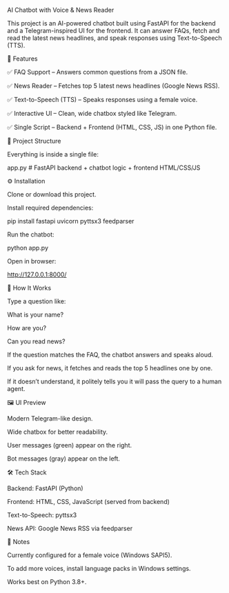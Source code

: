 AI Chatbot with Voice & News Reader

This project is an AI-powered chatbot built using FastAPI for the backend and a Telegram-inspired UI for the frontend.
It can answer FAQs, fetch and read the latest news headlines, and speak responses using Text-to-Speech (TTS).

🚀 Features

✅ FAQ Support – Answers common questions from a JSON file.

✅ News Reader – Fetches top 5 latest news headlines (Google News RSS).

✅ Text-to-Speech (TTS) – Speaks responses using a female voice.

✅ Interactive UI – Clean, wide chatbox styled like Telegram.

✅ Single Script – Backend + Frontend (HTML, CSS, JS) in one Python file.

📂 Project Structure

Everything is inside a single file:

app.py   # FastAPI backend + chatbot logic + frontend HTML/CSS/JS

⚙️ Installation

Clone or download this project.

Install required dependencies:

pip install fastapi uvicorn pyttsx3 feedparser


Run the chatbot:

python app.py


Open in browser:

http://127.0.0.1:8000/

🎤 How It Works

Type a question like:

What is your name?

How are you?

Can you read news?

If the question matches the FAQ, the chatbot answers and speaks aloud.

If you ask for news, it fetches and reads the top 5 headlines one by one.

If it doesn’t understand, it politely tells you it will pass the query to a human agent.

🖼️ UI Preview

Modern Telegram-like design.

Wide chatbox for better readability.

User messages (green) appear on the right.

Bot messages (gray) appear on the left.

🛠️ Tech Stack

Backend: FastAPI (Python)

Frontend: HTML, CSS, JavaScript (served from backend)

Text-to-Speech: pyttsx3

News API: Google News RSS via feedparser

📌 Notes

Currently configured for a female voice (Windows SAPI5).

To add more voices, install language packs in Windows settings.

Works best on Python 3.8+.
